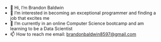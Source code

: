 - 👋 Hi, I’m Brandon Baldwin
- 👀 I’m interested in becoming an exceptional programmer and finding a job that excites me
- 🌱 I’m currently in an online Computer Science bootcamp and am learning to be a Data Scientist
- 📫 How to reach me email: brandonbaldwin8597@gmail.com

<!---
brandonbaldwin8597/brandonbaldwin8597 is a ✨ special ✨ repository because its `README.md` (this file) appears on your GitHub profile.
You can click the Preview link to take a look at your changes.
--->
